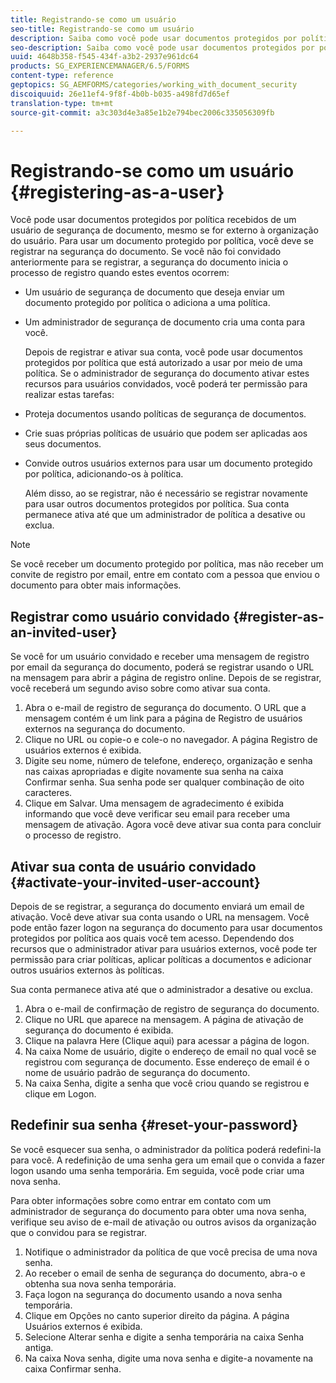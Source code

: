 ```yaml
---
title: Registrando-se como um usuário
seo-title: Registrando-se como um usuário
description: Saiba como você pode usar documentos protegidos por política que recebe de um usuário de segurança de documento, mesmo se for externo à organização do usuário.
seo-description: Saiba como você pode usar documentos protegidos por política que recebe de um usuário de segurança de documento, mesmo se for externo à organização do usuário.
uuid: 4648b358-f545-434f-a3b2-2937e961dc64
products: SG_EXPERIENCEMANAGER/6.5/FORMS
content-type: reference
geptopics: SG_AEMFORMS/categories/working_with_document_security
discoiquuid: 26e11ef4-9f8f-4b0b-b035-a498fd7d65ef
translation-type: tm+mt
source-git-commit: a3c303d4e3a85e1b2e794bec2006c335056309fb

---
```



# Registrando-se como um usuário {#registering-as-a-user}

Você pode usar documentos protegidos por política recebidos de um usuário de segurança de documento, mesmo se for externo à organização do usuário. Para usar um documento protegido por política, você deve se registrar na segurança do documento. Se você não foi convidado anteriormente para se registrar, a segurança do documento inicia o processo de registro quando estes eventos ocorrem:

* Um usuário de segurança de documento que deseja enviar um documento protegido por política o adiciona a uma política.
* Um administrador de segurança de documento cria uma conta para você.

   Depois de registrar e ativar sua conta, você pode usar documentos protegidos por política que está autorizado a usar por meio de uma política. Se o administrador de segurança do documento ativar estes recursos para usuários convidados, você poderá ter permissão para realizar estas tarefas:

* Proteja documentos usando políticas de segurança de documentos.
* Crie suas próprias políticas de usuário que podem ser aplicadas aos seus documentos.
* Convide outros usuários externos para usar um documento protegido por política, adicionando-os à política.

   Além disso, ao se registrar, não é necessário se registrar novamente para usar outros documentos protegidos por política. Sua conta permanece ativa até que um administrador de política a desative ou exclua.

>[!NOTE]
>
>Se você receber um documento protegido por política, mas não receber um convite de registro por email, entre em contato com a pessoa que enviou o documento para obter mais informações.

## Registrar como usuário convidado {#register-as-an-invited-user}

Se você for um usuário convidado e receber uma mensagem de registro por email da segurança do documento, poderá se registrar usando o URL na mensagem para abrir a página de registro online. Depois de se registrar, você receberá um segundo aviso sobre como ativar sua conta.

1. Abra o e-mail de registro de segurança do documento. O URL que a mensagem contém é um link para a página de Registro de usuários externos na segurança do documento.
1. Clique no URL ou copie-o e cole-o no navegador. A página Registro de usuários externos é exibida.
1. Digite seu nome, número de telefone, endereço, organização e senha nas caixas apropriadas e digite novamente sua senha na caixa Confirmar senha. Sua senha pode ser qualquer combinação de oito caracteres.
1. Clique em Salvar. Uma mensagem de agradecimento é exibida informando que você deve verificar seu email para receber uma mensagem de ativação. Agora você deve ativar sua conta para concluir o processo de registro.

## Ativar sua conta de usuário convidado {#activate-your-invited-user-account}

Depois de se registrar, a segurança do documento enviará um email de ativação. Você deve ativar sua conta usando o URL na mensagem. Você pode então fazer logon na segurança do documento para usar documentos protegidos por política aos quais você tem acesso. Dependendo dos recursos que o administrador ativar para usuários externos, você pode ter permissão para criar políticas, aplicar políticas a documentos e adicionar outros usuários externos às políticas.

Sua conta permanece ativa até que o administrador a desative ou exclua.

1. Abra o e-mail de confirmação de registro de segurança do documento.
1. Clique no URL que aparece na mensagem. A página de ativação de segurança do documento é exibida.
1. Clique na palavra Here (Clique aqui) para acessar a página de logon.
1. Na caixa Nome de usuário, digite o endereço de email no qual você se registrou com segurança de documento. Esse endereço de email é o nome de usuário padrão de segurança do documento.
1. Na caixa Senha, digite a senha que você criou quando se registrou e clique em Logon.

## Redefinir sua senha {#reset-your-password}

Se você esquecer sua senha, o administrador da política poderá redefini-la para você. A redefinição de uma senha gera um email que o convida a fazer logon usando uma senha temporária. Em seguida, você pode criar uma nova senha.

Para obter informações sobre como entrar em contato com um administrador de segurança do documento para obter uma nova senha, verifique seu aviso de e-mail de ativação ou outros avisos da organização que o convidou para se registrar.

1. Notifique o administrador da política de que você precisa de uma nova senha.
1. Ao receber o email de senha de segurança do documento, abra-o e obtenha sua nova senha temporária.
1. Faça logon na segurança do documento usando a nova senha temporária.
1. Clique em Opções no canto superior direito da página. A página Usuários externos é exibida.
1. Selecione Alterar senha e digite a senha temporária na caixa Senha antiga.
1. Na caixa Nova senha, digite uma nova senha e digite-a novamente na caixa Confirmar senha.

